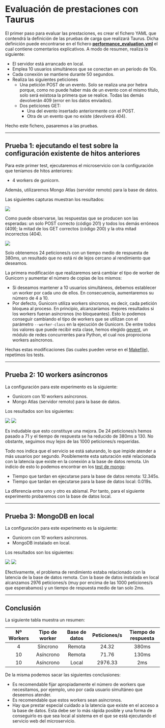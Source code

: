 # Evaluación de prestaciones con Taurus

El primer paso para evaluar las prestaciones, es crear el fichero YAML que contendrá la definición de las pruebas de carga que realizará Taurus. Dicha definición puede encontrarse en el fichero [**performance_evaluation.yml**](https://github.com/alvarillo89/UGR-CC-Project/blob/master/performance_evaluation.yml) el cual contiene comentarios explicativos. A modo de resumen, realiza lo siguiente:

- El servidor está arrancado en local.
- Emplea 10 usuarios simultáneos que se conectan en un periodo de 10s.
- Cada conexión se mantiene durante 50 segundos.
- Realiza las siguientes peticiones
    - Una petición POST de un evento. Solo se realiza una por hebra porque, como no puede haber más de un evento con el mismo título, solo será existosa la primera que se realice. Todas las demás devolverán 409 (error en los datos enviados).
    - Dos peticiones GET:
        - Una del evento insertado anteriormente con el POST.
        - Otra de un evento que no existe (devolverá 404).

Hecho este fichero, pasaremos a las pruebas.

---

## Prueba 1: ejecutando el test sobre la configuración existente de hitos anteriores

Para este primer test, ejecutaremos el microservicio con la configuración que teníamos de hitos anteriores:
    
- 4 workers de gunicorn.

Además, utilizaremos Mongo Atlas (servidor remoto) para la base de datos.

Las siguientes capturas muestran los resultados:

![](imgs/Hito4/initialsh.png)

Como puede observarse, las respuestas que se producen son las esperadas: un solo POST correcto (código 201) y todos los demás erróneos (409); la mitad de los GET correctos (código 200) y la otra mitad incorrectos (404). 

![](imgs/Hito4/initialweb.png)

Solo obtenemos 24 peticiones/s con un tiempo medio de respuesta de 380ms, un resultado que no está ni de lejos cercano al rendimiento que deseamos.

La primera modificación que realizaremos será cambiar el tipo de worker de Gunicorn y aumentar el número de copias de los mismos:

- Si deseamos mantener a 10 usuarios simultáneos, debemos establecer un worker por cada uno de ellos. En consecuencia, aumentaremos su número de 4 a 10.
- Por defecto, Gunicorn utiliza workers síncronos, es decir, cada petición bloquea al proceso. En principio, alcanzaríamos mejores resultados si los workers fueran asíncronos (no bloqueantes). Esto lo podemos conseguir cambiando el tipo de workers que se utilizan con el parámetro `--worker-class` en la ejecución de Gunicorn. De entre todos los valores que puede recibir esta clase, hemos elegido [gevent](http://www.gevent.org/), un módulo de redes concurrentes para Python, el cual nos proprociona workers asíncronos.

Hechas estas modificaciones (las cuales pueden verse en el [Makefile](https://github.com/alvarillo89/UGR-CC-Project/blob/master/Makefile)), repetimos los tests.

---

## Prueba 2: 10 workers asíncronos

La configuración para este experimento es la siguiente:

- Gunicorn con 10 workers asíncronos.
- Mongo Atlas (servidor remoto) para la base de datos.

Los resultados son los siguientes:

![](imgs/Hito4/10workerssh.png)
![](imgs/Hito4/10workersweb.png)

Es indudable que esto constituye una mejora. De 24 peticiones/s hemos pasado a 71 y el tiempo de respuesta se ha reducido de 380ms a 130. No obstante, seguimos muy lejos de las 1000 peticiones/s requeridas.

Todo nos indica que el servicio se está saturando, lo que impide atender a más usuarios por segundo. Posiblemente esta saturación esté relacionada con la latencia que existe en la conexión a la base de datos remota. Un indicio de esto lo podemos encontrar en los [test de mongo](https://github.com/alvarillo89/UGR-CC-Project/blob/master/tests/test_mongo_dm.py):

- Tiempo que tardan en ejecutarse para la base de datos remota: 12.345s.
- Tiempo que tardan en ejecutarse para la base de datos local: 0.019s.

La diferencia entre uno y otro es abismal. Por tanto, para el siguiente experimento probaremos con la base de datos local.

---

## Prueba 3: MongoDB en local

La configuración para este experimento es la siguiente:

- Gunicorn con 10 workers asíncronos.
- MongoDB instalado en local.

Los resultados son los siguientes:

![](imgs/Hito4/optimosh.png)
![](imgs/Hito4/optimoweb.png)

Efectivamente, el problema de rendimiento estaba relacionado con la latencia de la base de datos remota. Con la base de datos instalada en local alcanzamos 2976 peticiones/s (muy por encima de las 1000 peticiones/s que esperabamos) y un tiempo de respuesta medio de tan solo 2ms.

---

## Conclusión

La siguiente tabla muestra un resumen:

| Nº Workers | Tipo de worker | Base de datos | Peticiones/s | Tiempo de respuesta |
|:----------:|:--------------:|:-------------:|:------------:|:-------------------:|
|      4     |    Síncrono    |     Remota    |     24.32    |        380ms        |
|     10     |    Asíncrono   |     Remota    |     71.76    |        130ms        |
|     10     |    Asíncrono   |     Local     |    2976.33   |         2ms         |

De la misma podemos sacar las siguientes conclusiones:

- Es recomendable fijar apropiadamente el número de workers que necesitamos, por ejemplo, uno por cada usuario simultáneo que deseemos atender.
- Es recomendable que estos workers sean asíncronos.
- Hay que prestar especial cuidado a la latencia que existe en el acceso a la base de datos. Esta debe ser lo más rápida posible y una forma de conseguirlo es que sea local al sistema en el que se está ejecutando el servicio web del microservicio. 